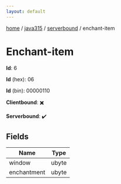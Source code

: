 ```yaml
---
layout: default
---
```


[home](/)  /  [java315](/protocol/java315)  /  [serverbound](/protocol/java315/serverbound)  /  enchant-item

# Enchant-item

**Id**: 6

**Id** (hex): 06

**Id** (bin): 00000110

**Clientbound**: ✖️

**Serverbound**: ✔️

## Fields

Name | Type
---|---
window | ubyte
enchantment | ubyte

